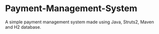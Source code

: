 # Payment-Management-System
A simple payment management system made using Java, Struts2, Maven and H2 database. 
